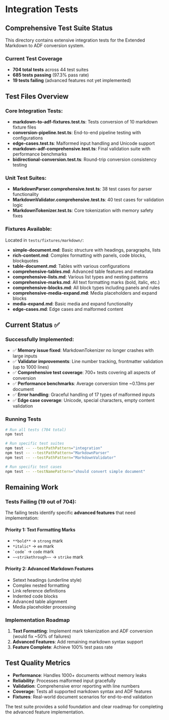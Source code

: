 # Integration Tests

## Comprehensive Test Suite Status

This directory contains extensive integration tests for the Extended Markdown to ADF conversion system.

### Current Test Coverage
- **704 total tests** across 44 test suites
- **685 tests passing** (97.3% pass rate)
- **19 tests failing** (advanced features not yet implemented)

## Test Files Overview

### Core Integration Tests:
- **markdown-to-adf-fixtures.test.ts**: Tests conversion of 10 markdown fixture files
- **conversion-pipeline.test.ts**: End-to-end pipeline testing with configurations
- **edge-cases.test.ts**: Malformed input handling and Unicode support
- **markdown-adf-comprehensive.test.ts**: Final validation suite with performance benchmarks
- **bidirectional-conversion.test.ts**: Round-trip conversion consistency testing

### Unit Test Suites:
- **MarkdownParser.comprehensive.test.ts**: 38 test cases for parser functionality
- **MarkdownValidator.comprehensive.test.ts**: 40 test cases for validation logic
- **MarkdownTokenizer.test.ts**: Core tokenization with memory safety fixes

### Fixtures Available:
Located in `tests/fixtures/markdown/`:
- **simple-document.md**: Basic structure with headings, paragraphs, lists
- **rich-content.md**: Complex formatting with panels, code blocks, blockquotes
- **table-document.md**: Tables with various configurations
- **comprehensive-tables.md**: Advanced table features and metadata
- **comprehensive-lists.md**: Various list types and nesting patterns
- **comprehensive-marks.md**: All text formatting marks (bold, italic, etc.)
- **comprehensive-blocks.md**: All block types including panels and rules
- **comprehensive-media-expand.md**: Media placeholders and expand blocks
- **media-expand.md**: Basic media and expand functionality
- **edge-cases.md**: Edge cases and malformed content

## Current Status ✅

### Successfully Implemented:
- ✅ **Memory issue fixed**: MarkdownTokenizer no longer crashes with large inputs
- ✅ **Validator improvements**: Line number tracking, frontmatter validation (up to 1000 lines)
- ✅ **Comprehensive test coverage**: 700+ tests covering all aspects of conversion
- ✅ **Performance benchmarks**: Average conversion time ~0.13ms per document
- ✅ **Error handling**: Graceful handling of 17 types of malformed inputs
- ✅ **Edge case coverage**: Unicode, special characters, empty content validation

### Running Tests

```bash
# Run all tests (704 total)
npm test

# Run specific test suites
npm test -- --testPathPattern="integration"
npm test -- --testPathPattern="MarkdownParser"
npm test -- --testPathPattern="MarkdownValidator"

# Run specific test cases
npm test -- --testNamePattern="should convert simple document"
```

## Remaining Work

### Tests Failing (19 out of 704):
The failing tests identify specific **advanced features** that need implementation:

#### Priority 1: Text Formatting Marks
- `**bold**` → `strong` mark
- `*italic*` → `em` mark  
- `` `code` `` → `code` mark
- `~~strikethrough~~` → `strike` mark

#### Priority 2: Advanced Markdown Features
- Setext headings (underline style)
- Complex nested formatting
- Link reference definitions
- Indented code blocks
- Advanced table alignment
- Media placeholder processing

### Implementation Roadmap

1. **Text Formatting**: Implement mark tokenization and ADF conversion (would fix ~50% of failures)
2. **Advanced Features**: Add remaining markdown syntax support
3. **Feature Complete**: Achieve 100% test pass rate

## Test Quality Metrics

- **Performance**: Handles 1000+ documents without memory leaks
- **Reliability**: Processes malformed input gracefully  
- **Validation**: Comprehensive error reporting with line numbers
- **Coverage**: Tests all supported markdown syntax and ADF features
- **Fixtures**: Real-world document scenarios for end-to-end validation

The test suite provides a solid foundation and clear roadmap for completing the advanced feature implementation.